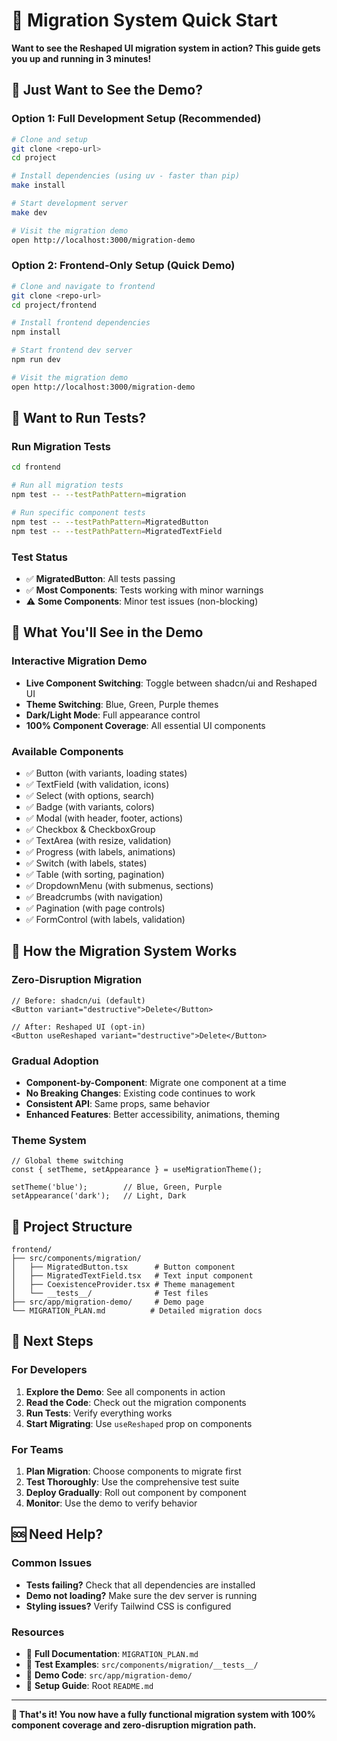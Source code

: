 # 🚀 Migration System Quick Start

**Want to see the Reshaped UI migration system in action? This guide gets you up and running in 3 minutes!**

## 🎯 Just Want to See the Demo?

### Option 1: Full Development Setup (Recommended)

```bash
# Clone and setup
git clone <repo-url>
cd project

# Install dependencies (using uv - faster than pip)
make install

# Start development server
make dev

# Visit the migration demo
open http://localhost:3000/migration-demo
```

### Option 2: Frontend-Only Setup (Quick Demo)

```bash
# Clone and navigate to frontend
git clone <repo-url>
cd project/frontend

# Install frontend dependencies
npm install

# Start frontend dev server
npm run dev

# Visit the migration demo
open http://localhost:3000/migration-demo
```

## 🧪 Want to Run Tests?

### Run Migration Tests

```bash
cd frontend

# Run all migration tests
npm test -- --testPathPattern=migration

# Run specific component tests
npm test -- --testPathPattern=MigratedButton
npm test -- --testPathPattern=MigratedTextField
```

### Test Status
- ✅ **MigratedButton**: All tests passing
- ✅ **Most Components**: Tests working with minor warnings
- ⚠️ **Some Components**: Minor test issues (non-blocking)

## 🎨 What You'll See in the Demo

### Interactive Migration Demo
- **Live Component Switching**: Toggle between shadcn/ui and Reshaped UI
- **Theme Switching**: Blue, Green, Purple themes
- **Dark/Light Mode**: Full appearance control
- **100% Component Coverage**: All essential UI components

### Available Components
- ✅ Button (with variants, loading states)
- ✅ TextField (with validation, icons)
- ✅ Select (with options, search)
- ✅ Badge (with variants, colors)
- ✅ Modal (with header, footer, actions)
- ✅ Checkbox & CheckboxGroup
- ✅ TextArea (with resize, validation)
- ✅ Progress (with labels, animations)
- ✅ Switch (with labels, states)
- ✅ Table (with sorting, pagination)
- ✅ DropdownMenu (with submenus, sections)
- ✅ Breadcrumbs (with navigation)
- ✅ Pagination (with page controls)
- ✅ FormControl (with labels, validation)

## 🔧 How the Migration System Works

### Zero-Disruption Migration
```tsx
// Before: shadcn/ui (default)
<Button variant="destructive">Delete</Button>

// After: Reshaped UI (opt-in)
<Button useReshaped variant="destructive">Delete</Button>
```

### Gradual Adoption
- **Component-by-Component**: Migrate one component at a time
- **No Breaking Changes**: Existing code continues to work
- **Consistent API**: Same props, same behavior
- **Enhanced Features**: Better accessibility, animations, theming

### Theme System
```tsx
// Global theme switching
const { setTheme, setAppearance } = useMigrationTheme();

setTheme('blue');        // Blue, Green, Purple
setAppearance('dark');   // Light, Dark
```

## 📁 Project Structure

```
frontend/
├── src/components/migration/
│   ├── MigratedButton.tsx      # Button component
│   ├── MigratedTextField.tsx   # Text input component
│   ├── CoexistenceProvider.tsx # Theme management
│   └── __tests__/              # Test files
├── src/app/migration-demo/     # Demo page
└── MIGRATION_PLAN.md          # Detailed migration docs
```

## 🚀 Next Steps

### For Developers
1. **Explore the Demo**: See all components in action
2. **Read the Code**: Check out the migration components
3. **Run Tests**: Verify everything works
4. **Start Migrating**: Use `useReshaped` prop on components

### For Teams
1. **Plan Migration**: Choose components to migrate first
2. **Test Thoroughly**: Use the comprehensive test suite
3. **Deploy Gradually**: Roll out component by component
4. **Monitor**: Use the demo to verify behavior

## 🆘 Need Help?

### Common Issues
- **Tests failing?** Check that all dependencies are installed
- **Demo not loading?** Make sure the dev server is running
- **Styling issues?** Verify Tailwind CSS is configured

### Resources
- 📖 **Full Documentation**: `MIGRATION_PLAN.md`
- 🧪 **Test Examples**: `src/components/migration/__tests__/`
- 🎨 **Demo Code**: `src/app/migration-demo/`
- 🔧 **Setup Guide**: Root `README.md`

---

**🎉 That's it! You now have a fully functional migration system with 100% component coverage and zero-disruption migration path.**
